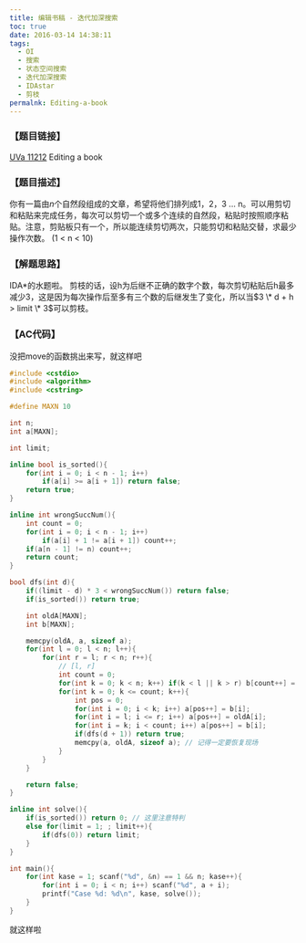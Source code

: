 ```yaml
---
title: 编辑书稿 - 迭代加深搜索
toc: true
date: 2016-03-14 14:38:11
tags: 
  - OI
  - 搜索
  - 状态空间搜索
  - 迭代加深搜索
  - IDAstar
  - 剪枝
permalnk: Editing-a-book
---
```


### 【题目链接】
[UVa 11212](https://uva.onlinejudge.org/index.php?option=com_onlinejudge&Itemid=8&page=show_problem&problem=2153) Editing a book

### 【题目描述】
你有一篇由$n$个自然段组成的文章，希望将他们排列成1，2，3 ... n。可以用剪切和粘贴来完成任务，每次可以剪切一个或多个连续的自然段，粘贴时按照顺序粘贴。注意，剪贴板只有一个，所以能连续剪切两次，只能剪切和粘贴交替，求最少操作次数。
(1 < n < 10)

<!--more-->

### 【解题思路】
IDA\*的水题啦。
剪枝的话，设h为后继不正确的数字个数，每次剪切粘贴后h最多减少3，这是因为每次操作后至多有三个数的后继发生了变化，所以当$3 \* d + h > limit \* 3$可以剪枝。

### 【AC代码】
没把move的函数挑出来写，就这样吧
```c++
#include <cstdio>
#include <algorithm>
#include <cstring>

#define MAXN 10

int n;
int a[MAXN];

int limit;

inline bool is_sorted(){
    for(int i = 0; i < n - 1; i++)
        if(a[i] >= a[i + 1]) return false;
    return true;
}

inline int wrongSuccNum(){
    int count = 0;
    for(int i = 0; i < n - 1; i++)
        if(a[i] + 1 != a[i + 1]) count++;
    if(a[n - 1] != n) count++;
    return count;
}

bool dfs(int d){
    if((limit - d) * 3 < wrongSuccNum()) return false;
    if(is_sorted()) return true;

    int oldA[MAXN];
    int b[MAXN];

    memcpy(oldA, a, sizeof a);
    for(int l = 0; l < n; l++){
        for(int r = l; r < n; r++){
            // [l, r]
            int count = 0;
            for(int k = 0; k < n; k++) if(k < l || k > r) b[count++] = a[k];
            for(int k = 0; k <= count; k++){
                int pos = 0;
                for(int i = 0; i < k; i++) a[pos++] = b[i];
                for(int i = l; i <= r; i++) a[pos++] = oldA[i];
                for(int i = k; i < count; i++) a[pos++] = b[i];
                if(dfs(d + 1)) return true;
                memcpy(a, oldA, sizeof a); // 记得一定要恢复现场
            }
        }
    }

    return false;
}

inline int solve(){
    if(is_sorted()) return 0; // 这里注意特判
    else for(limit = 1; ; limit++){
        if(dfs(0)) return limit;
    }
}

int main(){
    for(int kase = 1; scanf("%d", &n) == 1 && n; kase++){
        for(int i = 0; i < n; i++) scanf("%d", a + i);
        printf("Case %d: %d\n", kase, solve());
    }
}

```

就这样啦